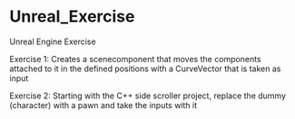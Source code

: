 # Unreal_Exercise
Unreal Engine Exercise

Exercise 1:
Creates a scenecomponent that moves the components attached to it in the defined positions with a CurveVector that is taken as input

Exercise 2:
Starting with the C++ side scroller project, replace the dummy (character) with a pawn and take the inputs with it

